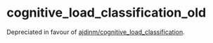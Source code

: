 # cognitive_load_classification_old
Depreciated in favour of [ajdinm/cognitive_load_classification](https://github.com/ajdinm/cognite_load_classification). 
